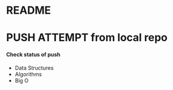 # README #

<h1> PUSH ATTEMPT from local repo </h1>

<h4> Check status of push </h4>

<ul>
<li>Data Structures</li>
<li>Algorithms</li>
<li>Big O</li>
</ul>
